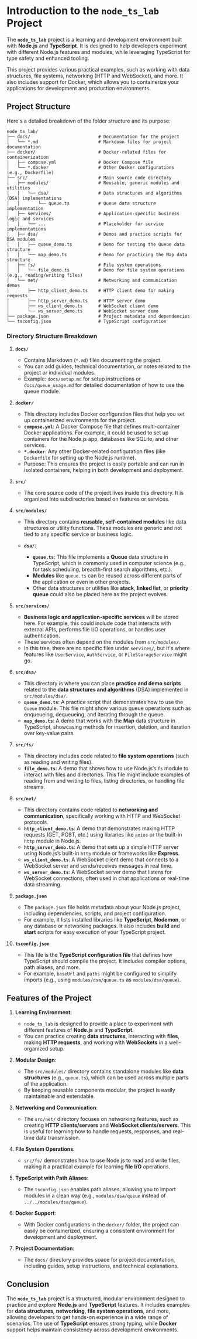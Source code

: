 # Introduction to the `node_ts_lab` Project

The **`node_ts_lab`** project is a learning and development environment built with **Node.js** and **TypeScript**. It is designed to help developers experiment with different Node.js features and modules, while leveraging TypeScript for type safety and enhanced tooling.

This project provides various practical examples, such as working with data structures, file systems, networking (HTTP and WebSocket), and more. It also includes support for Docker, which allows you to containerize your applications for development and production environments.


## Project Structure

Here's a detailed breakdown of the folder structure and its purpose:

```
node_ts_lab/
├── docs/                          # Documentation for the project
│   └── *.md                       # Markdown files for project documentation
├── docker/                        # Docker-related files for containerization
│   ├── compose.yml                # Docker Compose file
│   └── *.docker                   # Other Docker configurations (e.g., Dockerfile)
├── src/                           # Main source code directory
│   ├── modules/                   # Reusable, generic modules and utilities
│   │   └── dsa/                   # Data structures and algorithms (DSA) implementations
│   │       └── queue.ts           # Queue data structure implementation
│   ├── services/                  # Application-specific business logic and services
│   │   └── ...                    # Placeholder for service implementations
│   ├── dsa/                       # Demos and practice scripts for DSA modules
│   │   ├── queue_demo.ts          # Demo for testing the Queue data structure
│   │   └── map_demo.ts            # Demo for practicing the Map data structure
│   ├── fs/                        # File system operations
│   │   └── file_demo.ts           # Demo for file system operations (e.g., reading/writing files)
│   └── net/                       # Networking and communication demos
│       ├── http_client_demo.ts    # HTTP client demo for making requests
│       ├── http_server_demo.ts    # HTTP server demo
│       ├── ws_client_demo.ts      # WebSocket client demo
│       └── ws_server_demo.ts      # WebSocket server demo
├── package.json                   # Project metadata and dependencies
└── tsconfig.json                  # TypeScript configuration
```

### Directory Structure Breakdown

1. **`docs/`**
   - Contains Markdown (`*.md`) files documenting the project. 
   - You can add guides, technical documentation, or notes related to the project or individual modules.
   - Example: `docs/setup.md` for setup instructions or `docs/queue_usage.md` for detailed documentation of how to use the queue module.

2. **`docker/`**
   - This directory includes Docker configuration files that help you set up containerized environments for the project.
   - **`compose.yml`**: A Docker Compose file that defines multi-container Docker applications. For example, it could be used to set up containers for the Node.js app, databases like SQLite, and other services.
   - **`*.docker`**: Any other Docker-related configuration files (like `Dockerfile` for setting up the Node.js runtime).
   - Purpose: This ensures the project is easily portable and can run in isolated containers, helping in both development and deployment.

3. **`src/`**
   - The core source code of the project lives inside this directory. It is organized into subdirectories based on features or services.

4. **`src/modules/`**
   - This directory contains **reusable, self-contained modules** like data structures or utility functions. These modules are generic and not tied to any specific service or business logic.

   - **`dsa/`**:
     - **`queue.ts`**: This file implements a **Queue** data structure in TypeScript, which is commonly used in computer science (e.g., for task scheduling, breadth-first search algorithms, etc.).
     - **Modules** like `queue.ts` can be reused across different parts of the application or even in other projects.
     - Other data structures or utilities like **stack**, **linked list**, or **priority queue** could also be placed here as the project evolves.

5. **`src/services/`**
   - **Business logic and application-specific services** will be stored here. For example, this could include code that interacts with external APIs, performs file I/O operations, or handles user authentication.
   - These services often depend on the modules from `src/modules/`.
   - In this tree, there are no specific files under `services/`, but it's where features like `UserService`, `AuthService`, or `FileStorageService` might go.

6. **`src/dsa/`**
   - This directory is where you can place **practice and demo scripts** related to the **data structures and algorithms** (DSA) implemented in `src/modules/dsa/`.
   - **`queue_demo.ts`**: A practice script that demonstrates how to use the `Queue` module. This file might show various queue operations such as enqueueing, dequeueing, and iterating through the queue.
   - **`map_demo.ts`**: A demo that works with the **Map** data structure in TypeScript, showcasing methods for insertion, deletion, and iteration over key-value pairs.

7. **`src/fs/`**
   - This directory includes code related to **file system operations** (such as reading and writing files).
   - **`file_demo.ts`**: A demo that shows how to use Node.js’s `fs` module to interact with files and directories. This file might include examples of reading from and writing to files, listing directories, or handling file streams.

8. **`src/net/`**
   - This directory contains code related to **networking and communication**, specifically working with HTTP and WebSocket protocols.
   - **`http_client_demo.ts`**: A demo that demonstrates making HTTP requests (GET, POST, etc.) using libraries like `axios` or the built-in `http` module in Node.js.
   - **`http_server_demo.ts`**: A demo that sets up a simple HTTP server using Node.js’s built-in `http` module or frameworks like **Express**.
   - **`ws_client_demo.ts`**: A WebSocket client demo that connects to a WebSocket server and sends/receives messages in real time.
   - **`ws_server_demo.ts`**: A WebSocket server demo that listens for WebSocket connections, often used in chat applications or real-time data streaming.

9. **`package.json`**
   - The `package.json` file holds metadata about your Node.js project, including dependencies, scripts, and project configuration.
   - For example, it lists installed libraries like **TypeScript**, **Nodemon**, or any database or networking packages. It also includes **build** and **start** scripts for easy execution of your TypeScript project.

10. **`tsconfig.json`**
    - This file is the **TypeScript configuration file** that defines how TypeScript should compile the project. It includes compiler options, path aliases, and more.
    - For example, `baseUrl` and `paths` might be configured to simplify imports (e.g., using `modules/dsa/queue.ts` as `modules/dsa/queue`).


## Features of the Project

1. **Learning Environment**:
   - `node_ts_lab` is designed to provide a place to experiment with different features of **Node.js** and **TypeScript**.
   - You can practice creating **data structures**, interacting with **files**, making **HTTP requests**, and working with **WebSockets** in a well-organized setup.

2. **Modular Design**:
   - The `src/modules/` directory contains standalone modules like **data structures** (e.g., `queue.ts`), which can be used across multiple parts of the application.
   - By keeping reusable components modular, the project is easily maintainable and extendable.

3. **Networking and Communication**:
   - The `src/net/` directory focuses on networking features, such as creating **HTTP clients/servers** and **WebSocket clients/servers**. This is useful for learning how to handle requests, responses, and real-time data transmission.

4. **File System Operations**:
   - `src/fs/` demonstrates how to use Node.js to read and write files, making it a practical example for learning **file I/O** operations.

5. **TypeScript with Path Aliases**:
   - The `tsconfig.json` enables path aliases, allowing you to import modules in a clean way (e.g., `modules/dsa/queue` instead of `../../modules/dsa/queue`).

6. **Docker Support**:
   - With Docker configurations in the `docker/` folder, the project can easily be containerized, ensuring a consistent environment for development and deployment.

7. **Project Documentation**:
   - The `docs/` directory provides space for project documentation, including guides, setup instructions, and technical explanations.


## Conclusion

The **`node_ts_lab`** project is a structured, modular environment designed to practice and explore **Node.js** and **TypeScript** features. It includes examples for **data structures**, **networking**, **file system operations**, and more, allowing developers to get hands-on experience in a wide range of scenarios. The use of **TypeScript** ensures strong typing, while **Docker** support helps maintain consistency across development environments.

